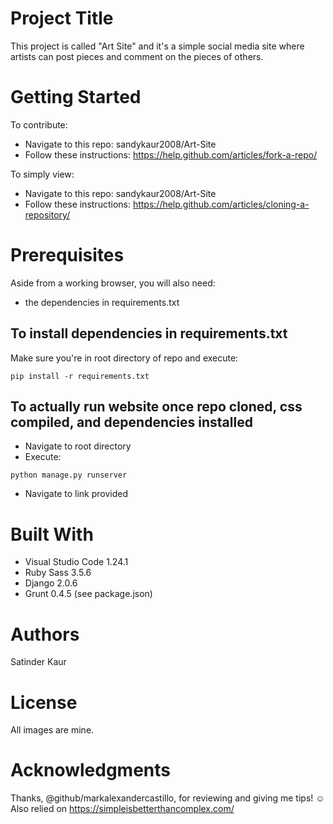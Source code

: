 # Project Title
This project is called "Art Site" and it's a simple social media site where artists can post pieces and comment on the pieces of others.  

# Getting Started
To contribute:
- Navigate to this repo: sandykaur2008/Art-Site
- Follow these instructions: https://help.github.com/articles/fork-a-repo/

To simply view: 
- Navigate to this repo: sandykaur2008/Art-Site
- Follow these instructions: https://help.github.com/articles/cloning-a-repository/

# Prerequisites
Aside from a working browser, you will also need:

- the dependencies in requirements.txt 

## To install dependencies in requirements.txt
Make sure you're in root directory of repo and execute:

```pip install -r requirements.txt```

## To actually run website once repo cloned, css compiled, and dependencies installed
- Navigate to root directory
- Execute: 

```python manage.py runserver```

- Navigate to link provided 

# Built With
- Visual Studio Code 1.24.1
- Ruby Sass 3.5.6 
- Django 2.0.6
- Grunt 0.4.5 (see package.json)

# Authors
Satinder Kaur 

# License
All images are mine. 

# Acknowledgments
Thanks, @github/markalexandercastillo, for reviewing and giving me tips! 
:relaxed: 
Also relied on https://simpleisbetterthancomplex.com/ 
